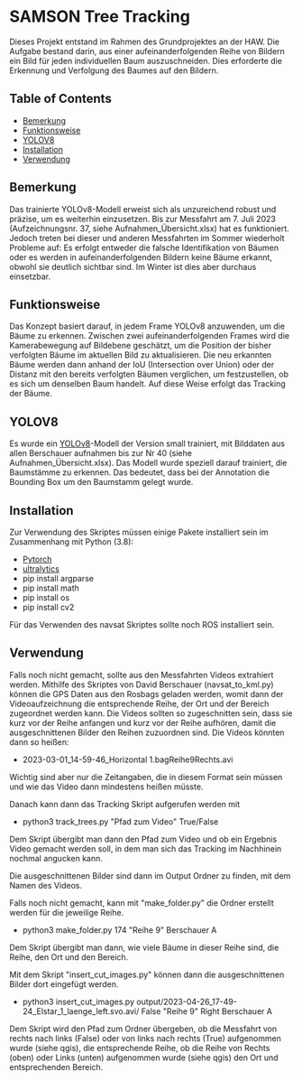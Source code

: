 # SAMSON Tree Tracking

Dieses Projekt entstand im Rahmen des Grundprojektes an der HAW. 
Die Aufgabe bestand darin, aus einer aufeinanderfolgenden Reihe von Bildern ein Bild für jeden individuellen Baum auszuschneiden. Dies erforderte die Erkennung und Verfolgung des Baumes auf den Bildern.

## Table of Contents

- [Bemerkung](#Bemerkung)
- [Funktionsweise](#Funktionsweise)
- [YOLOV8](#YOLOV8)
- [Installation](#Installation)
- [Verwendung](#Verwendung)




## Bemerkung

Das trainierte YOLOv8-Modell erweist sich als unzureichend robust und präzise, um es weiterhin einzusetzen. 
Bis zur Messfahrt am 7. Juli 2023 (Aufzeichnungsnr. 37, siehe Aufnahmen_Übersicht.xlsx) hat es funktioniert. Jedoch treten bei dieser und anderen Messfahrten im Sommer wiederholt Probleme auf: Es erfolgt entweder die falsche Identifikation von Bäumen oder es werden in aufeinanderfolgenden Bildern keine Bäume erkannt, obwohl sie deutlich sichtbar sind.
Im Winter ist dies aber durchaus einsetzbar.

## Funktionsweise
Das Konzept basiert darauf, in jedem Frame YOLOv8 anzuwenden, um die Bäume zu erkennen. Zwischen zwei aufeinanderfolgenden Frames wird die Kamerabewegung auf Bildebene geschätzt, um die Position der bisher verfolgten Bäume im aktuellen Bild zu aktualisieren. Die neu erkannten Bäume werden dann anhand der IoU (Intersection over Union) oder der Distanz mit den bereits verfolgten Bäumen verglichen, um festzustellen, ob es sich um denselben Baum handelt. Auf diese Weise erfolgt das Tracking der Bäume.
## YOLOV8
Es wurde ein [YOLOv8](https://github.com/ultralytics/ultralytics)-Modell der Version small trainiert, mit Bilddaten aus allen Berschauer aufnahmen bis zur Nr 40 (siehe Aufnahmen_Übersicht.xlsx). Das Modell wurde speziell darauf trainiert, die Baumstämme zu erkennen. Das bedeutet, dass bei der Annotation die Bounding Box um den Baumstamm gelegt wurde.

## Installation
Zur Verwendung des Skriptes müssen einige Pakete installiert sein im Zusammenhang mit Python (3.8):
- [Pytorch](https://pytorch.org/get-started/locally/)
- [ultralytics](https://github.com/ultralytics/ultralytics)
- pip install argparse
- pip install math
- pip install os
- pip install cv2

Für das Verwenden des navsat Skriptes sollte noch ROS installiert sein.


## Verwendung
Falls noch nicht gemacht, sollte aus den Messfahrten Videos extrahiert werden. Mithilfe des Skriptes von David Berschauer (navsat_to_kml.py) können die GPS Daten aus den Rosbags geladen werden, womit dann der Videoaufzeichnung die entsprechende Reihe, der Ort und der Bereich zugeordnet werden kann.
Die Videos sollten so zugeschnitten sein, dass sie kurz vor der Reihe anfangen und kurz vor der Reihe aufhören, damit die ausgeschnittenen Bilder den Reihen zuzuordnen sind.
Die Videos könnten dann so heißen:
- 2023-03-01_14-59-46_Horizontal 1.bagReihe9Rechts.avi

Wichtig sind aber nur die Zeitangaben, die in diesem Format sein müssen und wie das Video dann mindestens heißen müsste.

Danach kann dann das Tracking Skript aufgerufen werden mit
- python3 track_trees.py "Pfad zum Video" True/False

Dem Skript übergibt man dann den Pfad zum Video und ob ein Ergebnis Video gemacht werden soll, in dem man sich das Tracking im Nachhinein nochmal angucken kann.

Die ausgeschnittenen Bilder sind dann im Output Ordner zu finden, mit dem Namen des Videos.

Falls noch nicht gemacht, kann mit "make_folder.py" die Ordner erstellt werden für die jeweilige Reihe.

- python3 make_folder.py 174 "Reihe 9" Berschauer A

Dem Skript übergibt man dann, wie viele Bäume in dieser Reihe sind, die Reihe, den Ort und den Bereich.

Mit dem Skript "insert_cut_images.py" können dann die ausgeschnittenen Bilder dort eingefügt werden.

- python3 insert_cut_images.py output/2023-04-26_17-49-24_Elstar_1_laenge_left.svo.avi/ False "Reihe 9" Right Berschauer A

Dem Skript wird den Pfad zum Ordner übergeben, ob die Messfahrt von rechts nach links (False) oder von links nach rechts (True) aufgenommen wurde (siehe qgis), die entsprechende Reihe, ob die Reihe von Rechts (oben) oder Links (unten) aufgenommen wurde (siehe qgis) den Ort und entsprechenden Bereich.